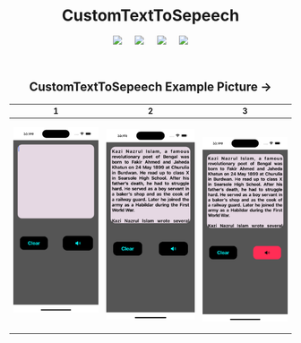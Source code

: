 <div align="center">
  <h1> CustomTextToSepeech </h1>


![](https://img.shields.io/badge/Build-passing-success.svg?style=flat)&nbsp;&nbsp;&nbsp;&nbsp;&nbsp;
![](https://img.shields.io/badge/Platform-iOS-ff69b4.svg?style=flat)&nbsp;&nbsp;&nbsp;&nbsp;&nbsp;
![](https://img.shields.io/badge/Supported-iOS16.1%20%7C%20OSX%2016.1-4BC51D.svg?style=flat)&nbsp;&nbsp;&nbsp;&nbsp;&nbsp;
![](https://img.shields.io/badge/Swift-5.7.1-orange.svg?style=flat)

<br/>

  <h2> CustomTextToSepeech Example Picture -></h2>

|1|2|3|
|---|---|---|
|<img src="./Image sample/1.png" width='200px'>&nbsp;&nbsp;| &nbsp;&nbsp;<img src="./Image sample/2.png" width='200px'>&nbsp;&nbsp; | &nbsp;&nbsp;<img src="./Image sample/3.png" width='200px'>|
</div>
